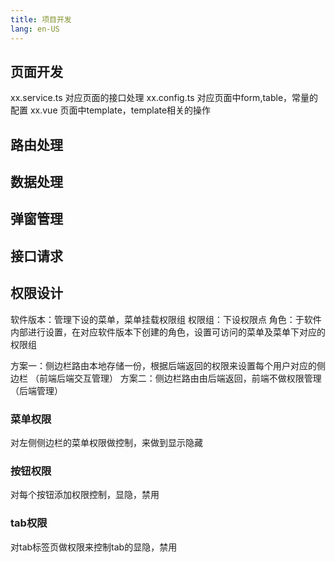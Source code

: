 ```yaml
---
title: 项目开发
lang: en-US
---
```


## 页面开发

xx.service.ts 对应页面的接口处理
xx.config.ts 对应页面中form,table，常量的配置
xx.vue 页面中template，template相关的操作

## 路由处理

## 数据处理

## 弹窗管理

## 接口请求

## 权限设计


软件版本：管理下设的菜单，菜单挂载权限组
权限组：下设权限点
角色：于软件内部进行设置，在对应软件版本下创建的角色，设置可访问的菜单及菜单下对应的权限组



方案一：侧边栏路由本地存储一份，根据后端返回的权限来设置每个用户对应的侧边栏 （前端后端交互管理）
方案二：侧边栏路由由后端返回，前端不做权限管理 （后端管理）

### 菜单权限
对左侧侧边栏的菜单权限做控制，来做到显示隐藏

### 按钮权限
对每个按钮添加权限控制，显隐，禁用

### tab权限
对tab标签页做权限来控制tab的显隐，禁用
